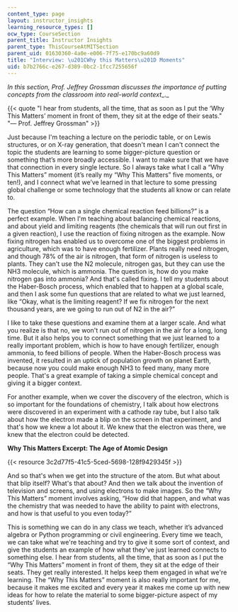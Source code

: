 ```yaml
---
content_type: page
layout: instructor_insights
learning_resource_types: []
ocw_type: CourseSection
parent_title: Instructor Insights
parent_type: ThisCourseAtMITSection
parent_uid: 01630360-4a0e-e006-7f75-e170bc9a60d9
title: "Interview: \u201CWhy this Matters\u201D Moments"
uid: b7b2766c-e267-d389-0bc2-1fcc7255656f
---
```


_In this section, Prof. Jeffrey Grossman discusses the importance of putting concepts from the classroom into real-world context__._

{{< quote "I hear from students, all the time, that as soon as I put the ‘Why This Matters’ moment in front of them, they sit at the edge of their seats." "— Prof. Jeffrey Grossman" >}}

Just because I'm teaching a lecture on the periodic table, or on Lewis structures, or on X-ray generation, that doesn't mean I can't connect the topic the students are learning to some bigger-picture question or something that’s more broadly accessible. I want to make sure that we have that connection in every single lecture. So I always take what I call a “Why This Matters” moment (it’s really my “Why This Matters” five moments, or ten!), and I connect what we’ve learned in that lecture to some pressing global challenge or some technology that the students all know or can relate to.

The question “How can a single chemical reaction feed billions?” is a perfect example. When I'm teaching about balancing chemical reactions, and about yield and limiting reagents (the chemicals that will run out first in a given reaction), I use the reaction of fixing nitrogen as the example. Now fixing nitrogen has enabled us to overcome one of the biggest problems in agriculture, which was to have enough fertilizer. Plants really need nitrogen, and though 78% of the air is nitrogen, that form of nitrogen is useless to plants. They can't use the N2 molecule, nitrogen gas, but they can use the NH3 molecule, which is ammonia. The question is, how do you make nitrogen gas into ammonia? And that's called fixing. I tell my students about the Haber-Bosch process, which enabled that to happen at a global scale, and then I ask some fun questions that are related to what we just learned, like “Okay, what is the limiting reagent? If we fix nitrogen for the next thousand years, are we going to run out of N2 in the air?”

I like to take these questions and examine them at a larger scale. And what you realize is that no, we won't run out of nitrogen in the air for a long, long time. But it also helps you to connect something that we just learned to a really important problem, which is how to have enough fertilizer, enough ammonia, to feed billions of people. When the Haber-Bosch process was invented, it resulted in an uptick of population growth on planet Earth, because now you could make enough NH3 to feed many, many more people. That's a great example of taking a simple chemical concept and giving it a bigger context.

For another example, when we cover the discovery of the electron, which is so important for the foundations of chemistry, I talk about how electrons were discovered in an experiment with a cathode ray tube, but I also talk about how the electron made a blip on the screen in that experiment, and that's how we knew a lot about it. We knew that the electron was there, we knew that the electron could be detected.

**Why This Matters Excerpt: The Age of Atomic Design**

{{< resource 3c2d77f5-41c5-5ced-5698-128f9429345f >}}

And so that's when we get into the structure of the atom. But what about that blip itself? What's that about? And then we talk about the invention of television and screens, and using electrons to make images. So the “Why This Matters” moment involves asking, “How did that happen, and what was the chemistry that was needed to have the ability to paint with electrons, and how is that useful to you even today?”

This is something we can do in any class we teach, whether it’s advanced algebra or Python programming or civil engineering. Every time we teach, we can take what we're teaching and try to give it some sort of context, and give the students an example of how what they've just learned connects to something else. I hear from students, all the time, that as soon as I put the “Why This Matters” moment in front of them, they sit at the edge of their seats. They get really interested. It helps keep them engaged in what we're learning. The “Why This Matters” moment is also really important for me, because it makes me excited and every year it makes me come up with new ideas for how to relate the material to some bigger-picture aspect of my students’ lives.